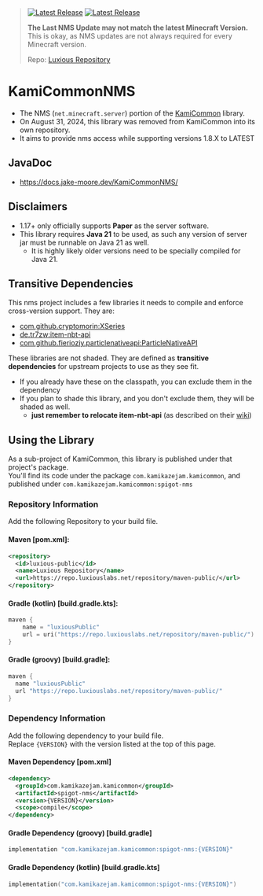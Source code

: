 &nbsp;
> <a href="https://repo.luxiouslabs.net/#browse/browse:maven-releases:com%2Fkamikazejam%2Fkamicommon%2Fspigot-nms"> <img alt="Latest Release" src="https://img.shields.io/endpoint?url=https://gist.githubusercontent.com/Jake-Moore/25b97e226e0ecf38e0135223111fd115/raw/version.json" /></a> <a href="https://repo.luxiouslabs.net/#browse/browse:maven-releases:com%2Fkamikazejam%2Fkamicommon%2Fspigot-nms"> <img alt="Latest Release" src="https://img.shields.io/endpoint?url=https://gist.githubusercontent.com/Jake-Moore/25b97e226e0ecf38e0135223111fd115/raw/paperVersion.json" /></a>
> 
> **The Last NMS Update may not match the latest Minecraft Version.**  
> This is okay, as NMS updates are not always required for every Minecraft version.
> 
> Repo: [Luxious Repository](https://repo.luxiouslabs.net/)

# KamiCommonNMS
- The NMS (`net.minecraft.server`) portion of the [KamiCommon](https://github.com/Jake-Moore/KamiCommon) library.
- On August 31, 2024, this library was removed from KamiCommon into its own repository.
- It aims to provide nms access while supporting versions 1.8.X to LATEST

## JavaDoc
- https://docs.jake-moore.dev/KamiCommonNMS/

## Disclaimers
- 1.17+ only officially supports **Paper** as the server software.
- This library requires **Java 21** to be used, as such any version of server jar must be runnable on Java 21 as well.
  - It is highly likely older versions need to be specially compiled for Java 21.

## Transitive Dependencies
This nms project includes a few libraries it needs to compile and enforce cross-version support. They are:
- [com.github.cryptomorin:XSeries](https://github.com/CryptoMorin/XSeries)
- [de.tr7zw:item-nbt-api](https://github.com/tr7zw/Item-NBT-API)
- [com.github.fierioziy.particlenativeapi:ParticleNativeAPI](https://github.com/Fierioziy/ParticleNativeAPI)

These libraries are not shaded. They are defined as **transitive dependencies** for upstream projects to use as they see fit.
- If you already have these on the classpath, you can exclude them in the dependency
- If you plan to shade this library, and you don't exclude them, they will be shaded as well.
  - **just remember to relocate item-nbt-api** (as described on their [wiki](https://github.com/tr7zw/Item-NBT-API/wiki/Using-Gradle#option-2-shading-the-nbt-api-into-your-plugin))

## Using the Library
As a sub-project of KamiCommon, this library is published under that project's package.  
You'll find its code under the package `com.kamikazejam.kamicommon`, and published under `com.kamikazejam.kamicommon:spigot-nms`

### Repository Information
Add the following Repository to your build file.
#### Maven [pom.xml]:
```xml
<repository>
  <id>luxious-public</id>
  <name>Luxious Repository</name>
  <url>https://repo.luxiouslabs.net/repository/maven-public/</url>
</repository>
```
#### Gradle (kotlin) [build.gradle.kts]:
```kotlin
maven {
    name = "luxiousPublic"
    url = uri("https://repo.luxiouslabs.net/repository/maven-public/")
}
```
#### Gradle (groovy) [build.gradle]:
```groovy
maven {
  name "luxiousPublic"
  url "https://repo.luxiouslabs.net/repository/maven-public/"
}
```

### Dependency Information
Add the following dependency to your build file.  
Replace `{VERSION}` with the version listed at the top of this page.  

#### Maven Dependency [pom.xml]
```xml
<dependency>
  <groupId>com.kamikazejam.kamicommon</groupId>
  <artifactId>spigot-nms</artifactId>
  <version>{VERSION}</version>
  <scope>compile</scope>
</dependency>
```

#### Gradle Dependency (groovy) [build.gradle]
```groovy
implementation "com.kamikazejam.kamicommon:spigot-nms:{VERSION}"
```

#### Gradle Dependency (kotlin) [build.gradle.kts]
```kotlin
implementation("com.kamikazejam.kamicommon:spigot-nms:{VERSION}")
```

